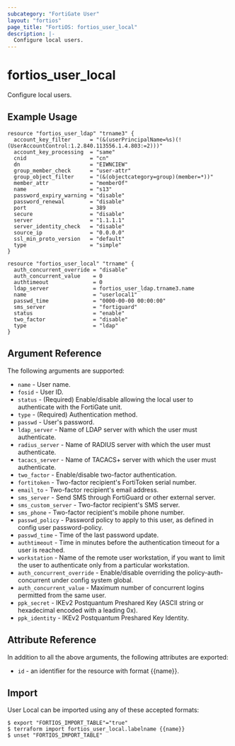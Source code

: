```yaml
---
subcategory: "FortiGate User"
layout: "fortios"
page_title: "FortiOS: fortios_user_local"
description: |-
  Configure local users.
---
```


# fortios_user_local
Configure local users.

## Example Usage

```hcl
resource "fortios_user_ldap" "trname3" {
  account_key_filter      = "(&(userPrincipalName=%s)(!(UserAccountControl:1.2.840.113556.1.4.803:=2)))"
  account_key_processing  = "same"
  cnid                    = "cn"
  dn                      = "EIWNCIEW"
  group_member_check      = "user-attr"
  group_object_filter     = "(&(objectcategory=group)(member=*))"
  member_attr             = "memberOf"
  name                    = "s13"
  password_expiry_warning = "disable"
  password_renewal        = "disable"
  port                    = 389
  secure                  = "disable"
  server                  = "1.1.1.1"
  server_identity_check   = "disable"
  source_ip               = "0.0.0.0"
  ssl_min_proto_version   = "default"
  type                    = "simple"
}

resource "fortios_user_local" "trname" {
  auth_concurrent_override = "disable"
  auth_concurrent_value    = 0
  authtimeout              = 0
  ldap_server              = fortios_user_ldap.trname3.name
  name                     = "userlocal1"
  passwd_time              = "0000-00-00 00:00:00"
  sms_server               = "fortiguard"
  status                   = "enable"
  two_factor               = "disable"
  type                     = "ldap"
}
```

## Argument Reference

The following arguments are supported:

* `name` - User name.
* `fosid` - User ID.
* `status` - (Required) Enable/disable allowing the local user to authenticate with the FortiGate unit.
* `type` - (Required) Authentication method.
* `passwd` - User's password.
* `ldap_server` - Name of LDAP server with which the user must authenticate.
* `radius_server` - Name of RADIUS server with which the user must authenticate.
* `tacacs_server` - Name of TACACS+ server with which the user must authenticate.
* `two_factor` - Enable/disable two-factor authentication.
* `fortitoken` - Two-factor recipient's FortiToken serial number.
* `email_to` - Two-factor recipient's email address.
* `sms_server` - Send SMS through FortiGuard or other external server.
* `sms_custom_server` - Two-factor recipient's SMS server.
* `sms_phone` - Two-factor recipient's mobile phone number.
* `passwd_policy` - Password policy to apply to this user, as defined in config user password-policy.
* `passwd_time` - Time of the last password update.
* `authtimeout` - Time in minutes before the authentication timeout for a user is reached.
* `workstation` - Name of the remote user workstation, if you want to limit the user to authenticate only from a particular workstation.
* `auth_concurrent_override` - Enable/disable overriding the policy-auth-concurrent under config system global.
* `auth_concurrent_value` - Maximum number of concurrent logins permitted from the same user.
* `ppk_secret` - IKEv2 Postquantum Preshared Key (ASCII string or hexadecimal encoded with a leading 0x).
* `ppk_identity` - IKEv2 Postquantum Preshared Key Identity.


## Attribute Reference

In addition to all the above arguments, the following attributes are exported:
* `id` - an identifier for the resource with format {{name}}.

## Import

User Local can be imported using any of these accepted formats:
```
$ export "FORTIOS_IMPORT_TABLE"="true"
$ terraform import fortios_user_local.labelname {{name}}
$ unset "FORTIOS_IMPORT_TABLE"
```

